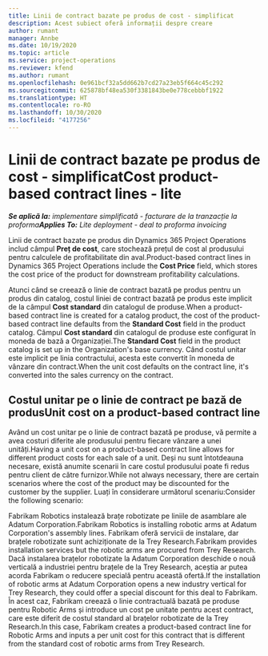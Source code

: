 ```yaml
---
title: Linii de contract bazate pe produs de cost - simplificat
description: Acest subiect oferă informații despre creare
author: rumant
manager: Annbe
ms.date: 10/19/2020
ms.topic: article
ms.service: project-operations
ms.reviewer: kfend
ms.author: rumant
ms.openlocfilehash: 0e961bcf32a5dd662b7cd27a23eb5f664c45c292
ms.sourcegitcommit: 625878bf48ea530f3381843be0e778cebbbf1922
ms.translationtype: HT
ms.contentlocale: ro-RO
ms.lasthandoff: 10/30/2020
ms.locfileid: "4177256"
---
```

# <a name="cost-product-based-contract-lines---lite"></a><span data-ttu-id="a4a9b-103">Linii de contract bazate pe produs de cost - simplificat</span><span class="sxs-lookup"><span data-stu-id="a4a9b-103">Cost product-based contract lines - lite</span></span>

<span data-ttu-id="a4a9b-104">_**Se aplică la:** implementare simplificată - facturare de la tranzacție la proforma_</span><span class="sxs-lookup"><span data-stu-id="a4a9b-104">_**Applies To:** Lite deployment - deal to proforma invoicing_</span></span>


<span data-ttu-id="a4a9b-105">Linii de contract bazate pe produs din Dynamics 365 Project Operations includ câmpul **Preț de cost**, care stochează prețul de cost al produsului pentru calculele de profitabilitate din aval.</span><span class="sxs-lookup"><span data-stu-id="a4a9b-105">Product-based contract lines in Dynamics 365 Project Operations include the **Cost Price** field, which stores the cost price of the product for downstream profitability calculations.</span></span>

<span data-ttu-id="a4a9b-106">Atunci când se creează o linie de contract bazată pe produs pentru un produs din catalog, costul liniei de contract bazată pe produs este implicit de la câmpul **Cost standard** din catalogul de produse.</span><span class="sxs-lookup"><span data-stu-id="a4a9b-106">When a product-based contract line is created for a catalog product, the cost of the product-based contract line defaults from the **Standard Cost** field in the product catalog.</span></span> <span data-ttu-id="a4a9b-107">Câmpul **Cost standard** din catalogul de produse este configurat în moneda de bază a Organizației.</span><span class="sxs-lookup"><span data-stu-id="a4a9b-107">The **Standard Cost** field in the product catalog is set up in the Organization's base currency.</span></span> <span data-ttu-id="a4a9b-108">Când costul unitar este implicit pe linia contractului, acesta este convertit în moneda de vânzare din contract.</span><span class="sxs-lookup"><span data-stu-id="a4a9b-108">When the unit cost defaults on the contract line, it's converted into the sales currency on the contract.</span></span>

## <a name="unit-cost-on-a-product-based-contract-line"></a><span data-ttu-id="a4a9b-109">Costul unitar pe o linie de contract pe bază de produs</span><span class="sxs-lookup"><span data-stu-id="a4a9b-109">Unit cost on a product-based contract line</span></span>

<span data-ttu-id="a4a9b-110">Având un cost unitar pe o linie de contract bazată pe produse, vă permite a avea costuri diferite ale produsului pentru fiecare vânzare a unei unități.</span><span class="sxs-lookup"><span data-stu-id="a4a9b-110">Having a unit cost on a product-based contract line allows for different product costs for each sale of a unit.</span></span> <span data-ttu-id="a4a9b-111">Deși nu sunt întotdeauna necesare, există anumite scenarii în care costul produsului poate fi redus pentru client de către furnizor.</span><span class="sxs-lookup"><span data-stu-id="a4a9b-111">While not always necessary, there are certain scenarios where the cost of the product may be discounted for the customer by the supplier.</span></span> <span data-ttu-id="a4a9b-112">Luați în considerare următorul scenariu:</span><span class="sxs-lookup"><span data-stu-id="a4a9b-112">Consider the following scenario:</span></span>

<span data-ttu-id="a4a9b-113">Fabrikam Robotics instalează brațe robotizate pe liniile de asamblare ale Adatum Corporation.</span><span class="sxs-lookup"><span data-stu-id="a4a9b-113">Fabrikam Robotics is installing robotic arms at Adatum Corporation's assembly lines.</span></span> <span data-ttu-id="a4a9b-114">Fabrikam oferă servicii de instalare, dar brațele robotizate sunt achiziționate de la Trey Research.</span><span class="sxs-lookup"><span data-stu-id="a4a9b-114">Fabrikam provides installation services but the robotic arms are procured from Trey Research.</span></span> <span data-ttu-id="a4a9b-115">Dacă instalarea brațelor robotizate la Adatum Corporation deschide o nouă verticală a industriei pentru brațele de la Trey Research, aceștia ar putea acorda Fabrikam o reducere specială pentru această ofertă.</span><span class="sxs-lookup"><span data-stu-id="a4a9b-115">If the installation of robotic arms at Adatum Corporation opens a new industry vertical for Trey Research, they could offer a special discount for this deal to Fabrikam.</span></span> <span data-ttu-id="a4a9b-116">În acest caz, Fabrikam creează o linie contractuală bazată pe produse pentru Robotic Arms și introduce un cost pe unitate pentru acest contract, care este diferit de costul standard al brațelor robotizate de la Trey Research.</span><span class="sxs-lookup"><span data-stu-id="a4a9b-116">In this case, Fabrikam creates a product-based contract line for Robotic Arms and inputs a per unit cost for this contract that is different from the standard cost of robotic arms from Trey Research.</span></span>
